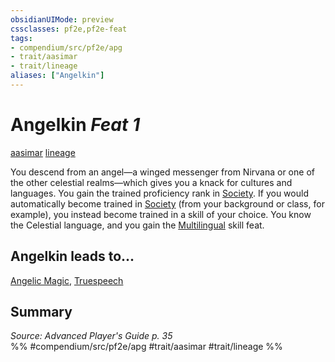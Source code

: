 ```yaml
---
obsidianUIMode: preview
cssclasses: pf2e,pf2e-feat
tags:
- compendium/src/pf2e/apg
- trait/aasimar
- trait/lineage
aliases: ["Angelkin"]
---
```

# Angelkin  *Feat 1*  
[aasimar](rules/traits/aasimar-apg.md "Aasimar Ancestry & Heritage Trait")  [lineage](rules/traits/lineage-apg.md "Lineage  Trait")  


You descend from an angel—a winged messenger from Nirvana or one of the other celestial realms—which gives you a knack for cultures and languages. You gain the trained proficiency rank in [Society](compendium/skills.md#Society). If you would automatically become trained in [Society](compendium/skills.md#Society) (from your background or class, for example), you instead become trained in a skill of your choice. You know the Celestial language, and you gain the [Multilingual](compendium/feats/multilingual.md) skill feat.

## Angelkin leads to...

[Angelic Magic](compendium/feats/angelic-magic-apg.md), [Truespeech](compendium/feats/truespeech-loag.md)

## Summary

*Source: Advanced Player's Guide p. 35*  
%% #compendium/src/pf2e/apg #trait/aasimar #trait/lineage %%